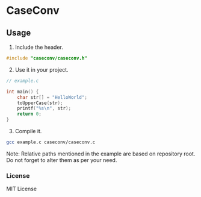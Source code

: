 # CaseConv

## Usage

1. Include the header.

```c
#include "caseconv/caseconv.h"
```

2. Use it in your project.

```c
// example.c

int main() {
    char str[] = "HelloWorld";
    toUpperCase(str);
    printf("%s\n", str);
    return 0;
}

```

3. Compile it.

```bash
gcc example.c caseconv/caseconv.c
```

Note: Relative paths mentioned in the example are based on repository root. Do not forget to alter them as per your need.

### License

MIT License
